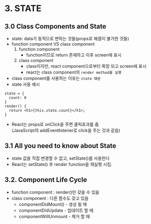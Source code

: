 # 3. STATE
## 3.0 Class Components and State
- state: data가 동적으로 변하는 것들(props로 해결이 불가한 것들)
- function component VS class component  
  1. function component  
      - function이므로 return 존재하고 이후 screen에 표시
  2. class component
      - class이지만, react component으로부터 확장 되고 screen에 표시  
      - react는 class component의 `render method를 실행`
- class component를 사용하는 이유는 `state 떄문`
- state 사용 예시

```JSX
state = {
  count: 0
}
render() {
  return <h1>{this.state.count}</h1>;
}
```

- React는 props로 onClick을 주면 클릭효과를 줌  
(JavaScript의 addEventlistener로 click을 주는 것과 같음)

## 3.1 All you need to know about State
- state 값을 직접 변경할 수 없고, setState()를 사용한다
- React는 setState() 후 render function을 재실행 시킴.

## 3.2. Component Life Cycle
- function component : render()만 갖을 수 있음
- class component : 다른 함수도 갖고 있음
  - componentDidMount() - 생성 될 때
  - componentDidUpdate - 업데이트 할 때
  - componentWillUnmount - 제거 할 때
